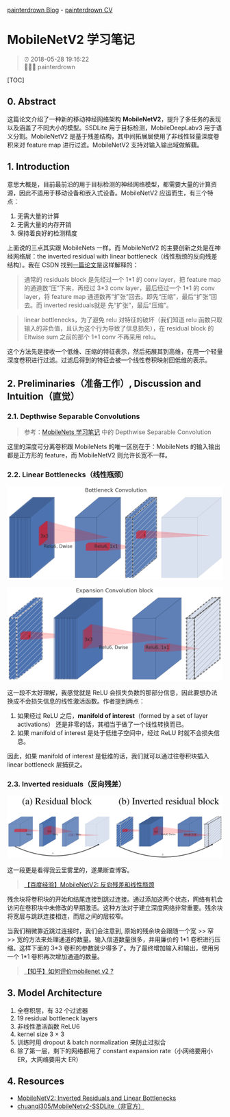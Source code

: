 [painterdrown Blog](https://painterdrown.github.io) - [painterdrown CV](https://painterdrown.github.io/cv)

# MobileNetV2 学习笔记

> ⏰ 2018-05-28 19:16:22<br/>
> 👨🏻‍💻 painterdrown

[TOC]

## 0. Abstract

这篇论文介绍了一种新的移动神经网络架构 **MobileNetV2**，提升了多任务的表现以及涵盖了不同大小的模型。SSDLite 用于目标检测，MobileDeepLabv3 用于语义分割。MobileNetV2 是基于残差结构，其中间拓展层使用了非线性轻量深度卷积来对 feature map 进行过滤。MobileNetV2 支持对输入输出域做解藕。

## 1. Introduction

意思大概是，目前最前沿的用于目标检测的神经网络模型，都需要大量的计算资源，因此不适用于移动设备和嵌入式设备。MobileNetV2 应运而生，有三个特点：

1. 无需大量的计算
2. 无需大量的内存开销
3. 保持着良好的检测精度

上面说的三点其实跟 MobileNets 一样。而 MobileNetV2 的主要创新之处是在神经网络层：the inverted residual with linear bottleneck（线性瓶颈的反向残差结构）。我在 CSDN 找到[一篇论文](https://blog.csdn.net/u011995719/article/details/79135818)是这样解释的：

> 通常的 residuals block 是先经过一个 1\*1 的 conv layer，把 feature map 的通道数“压”下来，再经过 3\*3 conv layer，最后经过一个 1\*1 的 conv layer，将 feature map 通道数再“扩张”回去。即先“压缩”，最后“扩张”回去。而 inverted residuals就是 先“扩张”，最后“压缩”。

> linear bottlenecks，为了避免 relu 对特征的破坏（我们知道 relu 函数只取输入的非负值，且认为这个行为导致了信息损失），在 residual block 的 Eltwise sum 之前的那个 1\*1 conv 不再采用 relu。

这个方法先是接收一个低维、压缩的特征表示，然后拓展其到高维，在用一个轻量深度卷积进行过滤。过滤后得到的特征会被一个线性卷积映射回低维的表示。

## 2. Preliminaries（准备工作）, Discussion and Intuition（直觉）

### 2.1. Depthwise Separable Convolutions

> 参考：[MobileNets 学习笔记](https://painterdrown.github.io/cv/mobilenet) 中的 Depthwise Separable Convolution

这里的深度可分离卷积跟 MobileNets 的唯一区别在于：MobileNets 的输入输出都是正方形的 feature，而 MobileNetV2 则允许长宽不一样。

### 2.2. Linear Bottlenecks（线性瓶颈）

![](images/bottleneck1.png)

![](images/bottleneck2.png)

这一段不太好理解，我感觉就是 ReLU 会损失负数的那部分信息，因此要想办法换成不会损失信息的线性激活函数。作者提到两点：

1. 如果经过 ReLU 之后，**manifold of interest**（formed by a set of layer activations） 还是非零的话，其相当于做了一个线性转换而已。
2. 如果 manifold of interest 是处于低维子空间中，经过 ReLU 时就不会损失信息。

因此，如果 manifold of interest 是低维的话，我们就可以通过往卷积块插入 linear bottleneck 层捕获之。

### 2.3. Inverted residuals（反向残差）

![](images/residual.png)

这一段更是看得我云里雾里的，遂果断查博客。

> [【百度经验】MobileNetV2: 反向残差和线性瓶颈](http://baijiahao.baidu.com/s?id=1597561152826234409)

残余块将卷积块的开始和结尾连接到跳过连接。通过添加这两个状态，网络有机会访问在卷积块中未修改的早期激活。这种方法对于建立深度网络非常重要。残余块将宽层与跳跃连接相连，而层之间的层较窄。

当我们稍微靠近跳过连接时，我们会注意到, 原始的残余块会跟随一个宽 >> 窄 >> 宽的方法来处理通道的数量。输入信道数量很多，并用廉价的 1\*1 卷积进行压缩。这样下面的 3\*3 卷积的参数就少得多了。为了最终增加输入和输出，使用另一个 1\*1 卷积再次增加通道的数量。

> [【知乎】如何评价mobilenet v2 ?](https://www.zhihu.com/question/265709710/answer/297996096)

## 3. Model Architecture

1. 全卷积层，有 32 个过滤器
2. 19 residual bottleneck layers
3. 非线性激活函数 ReLU6
4. kernel size 3 × 3
5. 训练时用 dropout & batch normalization 来防止过拟合
6. 除了第一层，剩下的网络都用了 constant expansion rate（小网络要用小 ER，大网络要用大 ER）

## 4. Resources

+ [MobileNetV2: Inverted Residuals and Linear Bottlenecks](../papers/MobileNetV2.pdf)
+ [chuanqi305/MobileNetv2-SSDLite（非官方）](https://github.com/chuanqi305/MobileNetv2-SSDLite)
